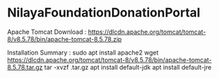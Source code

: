 # NilayaFoundationDonationPortal

Apache Tomcat Download :
https://dlcdn.apache.org/tomcat/tomcat-8/v8.5.78/bin/apache-tomcat-8.5.78.zip



Installation Summary :
sudo apt install apache2
wget https://dlcdn.apache.org/tomcat/tomcat-8/v8.5.78/bin/apache-tomcat-8.5.78.tar.gz
tar -xvzf <tomcat>.tar.gz
apt install default-jdk
apt install default-jre



